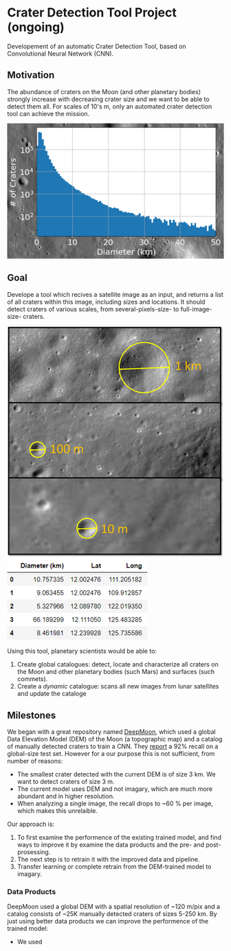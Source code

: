 # Crater Detection Tool Project (ongoing)
Developement of an automatic Crater Detection Tool, based on Convolutional Neural Network (CNN). 

## Motivation
The abundance of craters on the Moon (and other planetary bodies) strongly increase with decreasing crater size and we want to be able to detect them all. For scales of 10's m, only an automated crater detection tool can achieve the mission. 

![](figs/cc_hist1.png)

## Goal
Develope a tool which recives a satellite image as an input, and returns a list of all craters within this image, including sizes and locations. It should detect craters of various scales, from several-pixels-size- to full-image-size- craters. 

![](figs/LROC_image_scales.png)
![](figs/craters_table.png)

Using this tool, planetary scientists would be able to: 
1. Create global catalogues: detect, locate and characterize all craters on the Moon and other planetary bodies (such Mars) and surfaces (such commets). 
2. Create a *dynamic* catalogue: scans all new images from lunar satellites and update the cataloge

## Milestones
We began with a great repository named [DeepMoon](github.com/silburt/DeepMoon), which used a global Data Elevation Model (DEM) of the Moon (a topographic map) and a catalog of manually detected craters to train a CNN. They [report](https://arxiv.org/pdf/1803.02192.pdf) a 92% recall on a global-size test set. However for a our purpose this is not sufficient, from number of reasons:
+ The smallest crater detected with the current DEM is of size 3 km. We want to detect craters of size 3 m. 
+ The current model uses DEM and not imagary, which are much more abundant and in higher resolution. 
+ When analyzing a single image, the recall drops to ~60 % per image, which makes this unrelaible. 

Our approach is:
1. To first examine the performence of the existing trained model, and find ways to improve it by examine the data products and the pre- and post-prosessing. 
2. The next step is to retrain it with the improved data and pipeline. 
3. Transfer learning or complete retrain from the DEM-trained model to imagary. 

### Data Products
DeepMoon used a global DEM with a spatial resolution of ~120 m/pix and a catalog consists of ~25K manually detected craters of sizes 5-250 km. By just using better data products we can improve the performence of the trained model: 
+ We used

